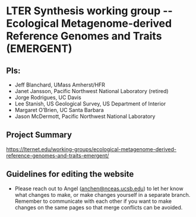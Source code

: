 # LTER Synthesis working group -- Ecological Metagenome-derived Reference Genomes and Traits (EMERGENT)

## PIs:
- Jeff Blanchard, UMass Amherst/HFR
- Janet Jansson, Pacific Northwest National Laboratory (retired)
- Jorge Rodrigues, UC Davis
- Lee Stanish, US Geological Survey, US Department of Interior
- Margaret O’Brien, UC Santa Barbara
- Jason McDermott, Pacific Northwest National Laboratory

## Project Summary

https://lternet.edu/working-groups/ecological-metagenome-derived-reference-genomes-and-traits-emergent/

## Guidelines for editing the website
- Please reach out to Angel (anchen@nceas.ucsb.edu) to let her know what changes to make, or make changes yourself in a separate branch. Remember to communicate with each other if you want to make changes on the same pages so that merge conflicts can be avoided.
